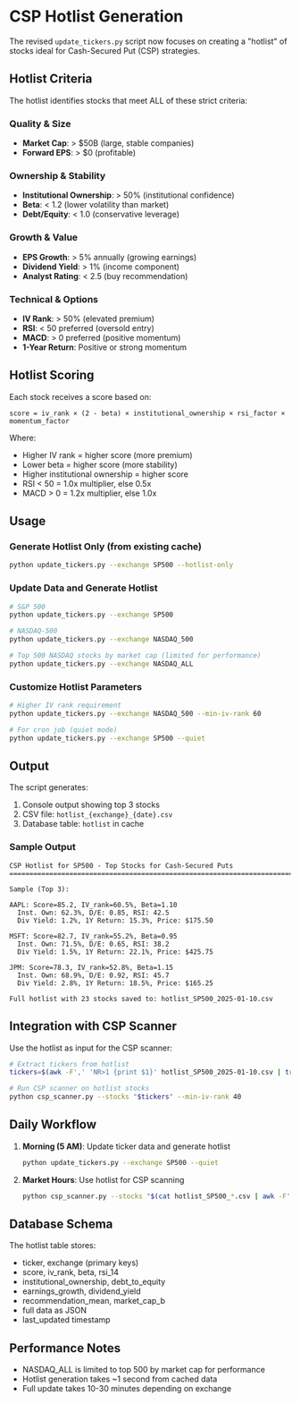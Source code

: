 # CSP Hotlist Generation

The revised `update_tickers.py` script now focuses on creating a "hotlist" of stocks ideal for Cash-Secured Put (CSP) strategies.

## Hotlist Criteria

The hotlist identifies stocks that meet ALL of these strict criteria:

### Quality & Size
- **Market Cap**: > $50B (large, stable companies)
- **Forward EPS**: > $0 (profitable)

### Ownership & Stability
- **Institutional Ownership**: > 50% (institutional confidence)
- **Beta**: < 1.2 (lower volatility than market)
- **Debt/Equity**: < 1.0 (conservative leverage)

### Growth & Value
- **EPS Growth**: > 5% annually (growing earnings)
- **Dividend Yield**: > 1% (income component)
- **Analyst Rating**: < 2.5 (buy recommendation)

### Technical & Options
- **IV Rank**: > 50% (elevated premium)
- **RSI**: < 50 preferred (oversold entry)
- **MACD**: > 0 preferred (positive momentum)
- **1-Year Return**: Positive or strong momentum

## Hotlist Scoring

Each stock receives a score based on:
```
score = iv_rank × (2 - beta) × institutional_ownership × rsi_factor × momentum_factor
```

Where:
- Higher IV rank = higher score (more premium)
- Lower beta = higher score (more stability)
- Higher institutional ownership = higher score
- RSI < 50 = 1.0x multiplier, else 0.5x
- MACD > 0 = 1.2x multiplier, else 1.0x

## Usage

### Generate Hotlist Only (from existing cache)
```bash
python update_tickers.py --exchange SP500 --hotlist-only
```

### Update Data and Generate Hotlist
```bash
# S&P 500
python update_tickers.py --exchange SP500

# NASDAQ-500
python update_tickers.py --exchange NASDAQ_500

# Top 500 NASDAQ stocks by market cap (limited for performance)
python update_tickers.py --exchange NASDAQ_ALL
```

### Customize Hotlist Parameters
```bash
# Higher IV rank requirement
python update_tickers.py --exchange NASDAQ_500 --min-iv-rank 60

# For cron job (quiet mode)
python update_tickers.py --exchange SP500 --quiet
```

## Output

The script generates:
1. Console output showing top 3 stocks
2. CSV file: `hotlist_{exchange}_{date}.csv`
3. Database table: `hotlist` in cache

### Sample Output
```
CSP Hotlist for SP500 - Top Stocks for Cash-Secured Puts
====================================================================================================

Sample (Top 3):

AAPL: Score=85.2, IV_rank=60.5%, Beta=1.10
  Inst. Own: 62.3%, D/E: 0.85, RSI: 42.5
  Div Yield: 1.2%, 1Y Return: 15.3%, Price: $175.50

MSFT: Score=82.7, IV_rank=55.2%, Beta=0.95  
  Inst. Own: 71.5%, D/E: 0.65, RSI: 38.2
  Div Yield: 1.5%, 1Y Return: 22.1%, Price: $425.75

JPM: Score=78.3, IV_rank=52.8%, Beta=1.15
  Inst. Own: 68.9%, D/E: 0.92, RSI: 45.7  
  Div Yield: 2.8%, 1Y Return: 18.5%, Price: $165.25

Full hotlist with 23 stocks saved to: hotlist_SP500_2025-01-10.csv
```

## Integration with CSP Scanner

Use the hotlist as input for the CSP scanner:
```bash
# Extract tickers from hotlist
tickers=$(awk -F',' 'NR>1 {print $1}' hotlist_SP500_2025-01-10.csv | tr '\n' ',')

# Run CSP scanner on hotlist stocks
python csp_scanner.py --stocks "$tickers" --min-iv-rank 40
```

## Daily Workflow

1. **Morning (5 AM)**: Update ticker data and generate hotlist
   ```bash
   python update_tickers.py --exchange SP500 --quiet
   ```

2. **Market Hours**: Use hotlist for CSP scanning
   ```bash
   python csp_scanner.py --stocks "$(cat hotlist_SP500_*.csv | awk -F',' 'NR>1 {print $1}' | head -20 | tr '\n' ',')"
   ```

## Database Schema

The hotlist table stores:
- ticker, exchange (primary keys)
- score, iv_rank, beta, rsi_14
- institutional_ownership, debt_to_equity
- earnings_growth, dividend_yield
- recommendation_mean, market_cap_b
- full data as JSON
- last_updated timestamp

## Performance Notes

- NASDAQ_ALL is limited to top 500 by market cap for performance
- Hotlist generation takes ~1 second from cached data
- Full update takes 10-30 minutes depending on exchange